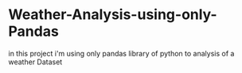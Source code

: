 # Weather-Analysis-using-only-Pandas
in this project i'm using only pandas library of python to analysis of a weather Dataset
